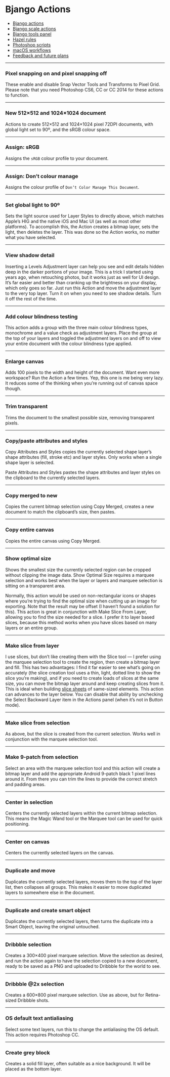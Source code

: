 # Bjango Actions

- [Bjango actions](https://github.com/bjango/Bjango-Actions/blob/master/Help/Actions.md)
- [Bjango scale actions](https://github.com/bjango/Bjango-Actions/blob/master/Help/Help.md#bjango-scale-actions)
- [Bjango tools panel](https://github.com/bjango/Bjango-Actions/blob/master/Help/Help.md#bjango-tools-panel)
- [Hazel rules](https://github.com/bjango/Bjango-Actions/blob/master/Help/Help.md#hazel-rules)
- [Photoshop scripts](https://github.com/bjango/Bjango-Actions/blob/master/Help/Help.md#photoshop-scripts)
- [macOS workflows](https://github.com/bjango/Bjango-Actions/blob/master/Help/Help.md#macos-workflows)
- [Feedback and future plans](https://github.com/bjango/Bjango-Actions/blob/master/Help/Help.md#feedback-and-future-plans)

-----

### Pixel snapping on and pixel snapping off

These enable and disable Snap Vector Tools and Transforms to Pixel Grid. Please note that you need Photoshop CS6, CC or CC 2014 for these actions to function.
			
-----

### New 512×512 and 1024×1024 document

Actions to create 512×512 and 1024×1024 pixel 72DPI documents, with global light set to 90º, and the sRGB colour space.

-----

### Assign: sRGB

Assigns the `sRGB` colour profile to your document.

-----

### Assign: Don’t colour manage

Assigns the colour profile of `Don’t Color Manage This Document`.

-----

### Set global light to 90º

Sets the light source used for Layer Styles to directly above, which matches Apple’s HIG and the native iOS and Mac UI (as well as most other platforms). To accomplish this, the Action creates a bitmap layer, sets the light, then deletes the layer. This was done so the Action works, no matter what you have selected.

-----

### View shadow detail

Inserting a Levels Adjustment layer can help you see and edit details hidden deep in the darker portions of your image. This is a trick I started using years ago, when retouching photos, but it works just as well for UI design. It’s far easier and better than cranking up the brightness on your display, which only goes so far. Just run this Action and move the adjustment layer to the very top layer. Turn it on when you need to see shadow details. Turn it off the rest of the time.
			
-----

### Add colour blindness testing

This action adds a group with the three main colour blindness types, monochrome and a value check as adjustment layers. Place the group at the top of your layers and toggled the adjustment layers on and off to view your entire document with the colour blindness type applied.

-----

### Enlarge canvas

Adds 100 pixels to the width and height of the document. Want even more workspace? Run the Action a few times. Yep, this one is me being very lazy. It reduces some of the thinking when you’re running out of canvas space though.

-----

### Trim transparent

Trims the document to the smallest possible size, removing transparent pixels.

-----

### Copy/paste attributes and styles

Copy Attributes and Styles copies the currently selected shape layer’s shape attributes (fill, stroke etc) and layer styles. Only works when a single shape layer is selected.

Paste Attributes and Styles pastes the shape attributes and layer styles on the clipboard to the currently selected layers.

-----

### Copy merged to new

Copies the current bitmap selection using Copy Merged, creates a new document to match the clipboard’s size, then pastes.
			
-----

### Copy entire canvas

Copies the entire canvas using Copy Merged.

-----

### Show optimal size

Shows the smallest size the currently selected region can be cropped without clipping the image data. Show Optimal Size requires a marquee selection and works best when the layer or layers and marquee selection is sitting on a transparent area.

Normally, this action would be used on non-rectangular icons or shapes where you’re trying to find the optimal size when cutting up an image for exporting. Note that the result may be offset (I haven’t found a solution for this). This action is great in conjunction with Make Slice From Layer, allowing you to find the size needed for a slice. I prefer it to layer based slices, because this method works when you have slices based on many layers or an entire group.

-----

### Make slice from layer

I use slices, but don’t like creating them with the Slice tool — I prefer using the marquee selection tool to create the region, then create a bitmap layer and fill. This has two advantages: I find it far easier to see what’s going on accurately (the slice creation tool uses a thin, light, dotted line to show the slice you’re making), and if you need to create loads of slices at the same size, you can move the bitmap layer around and keep creating slices from it. This is ideal when building <a href="/articles/exporting/">slice sheets</a> of same-sized elements. This action can advances to the layer below. You can disable that ability by unchecking the Select Backward Layer item in the Actions panel (when it’s not in Button mode).

-----

### Make slice from selection

As above, but the slice is created from the current selection. Works well in conjunction with the marquee selection tool.

-----

### Make 9-patch from selection

Select an area with the marquee selection tool and this action will create a bitmap layer and add the appropriate Android 9-patch black 1 pixel lines around it. From there you can trim the lines to provide the correct stretch and padding areas.

-----

### Center in selection

Centers the currently selected layers within the current bitmap selection. This means the Magic Wand tool or the Marquee tool can be used for quick positioning.

-----

### Center on canvas

Centers the currently selected layers on the canvas.

-----

### Duplicate and move

Duplicates the currently selected layers, moves them to the top of the layer list, then collapses all groups. This makes it easier to move duplicated layers to somewhere else in the document.

-----

### Duplicate and create smart object

Duplicates the currently selected layers, then turns the duplicate into a Smart Object, leaving the original untouched.

-----

### Dribbble selection

Creates a 300×400 pixel marquee selection. Move the selection as desired, and run the action again to have the selection copied to a new document, ready to be saved as a PNG and uploaded to Dribbble for the world to see.
			
-----

### Dribbble @2x selection

Creates a 600×800 pixel marquee selection. Use as above, but for Retina-sized Dribbble shots.

-----

### OS default text antialiasing

Select some text layers, run this to change the antialiasing the OS default. This action requires Photoshop CC.
			
-----

### Create grey block

Creates a solid fill layer, often suitable as a nice background. It will be placed as the bottom layer.
